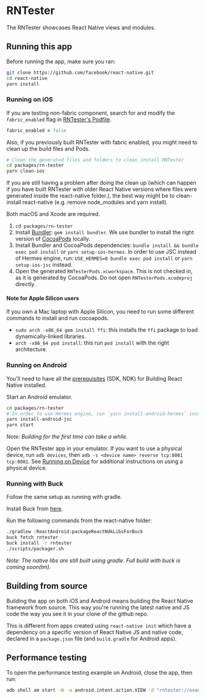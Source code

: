 # RNTester

The RNTester showcases React Native views and modules.

## Running this app

Before running the app, make sure you ran:
```sh
git clone https://github.com/facebook/react-native.git
cd react-native
yarn install
```

### Running on iOS

If you are testing non-fabric component, search for and modify the `fabric_enabled` flag in [RNTester's Podfile](https://github.com/facebook/react-native/blob/main/packages/rn-tester/Podfile).

```ruby
fabric_enabled = false
```

Also, if you previously built RNTester with fabric enabled, you might need to clean up the build files and Pods.
```sh
# Clean the generated files and folders to clean install RNTester
cd packages/rn-tester
yarn clean-ios
```

If you are still having a problem after doing the clean up (which can happen if you have built RNTester with older React Native versions where files were generated inside the react-native folder.), the best way might be to clean-install react-native (e.g. remove node_modules and yarn install).

Both macOS and Xcode are required.
1. `cd packages/rn-tester`
2. Install [Bundler](https://bundler.io/): `gem install bundler`. We use bundler to install the right version of [CocoaPods](https://cocoapods.org/) locally.
3. Install Bundler and CocoaPods dependencies: `bundle install && bundle exec pod install` or `yarn setup-ios-hermes`. In order to use JSC instead of Hermes engine, run: `USE_HERMES=0 bundle exec pod install` or `yarn setup-ios-jsc` instead.
4. Open the generated `RNTesterPods.xcworkspace`. This is not checked in, as it is generated by CocoaPods. Do not open `RNTesterPods.xcodeproj` directly.

#### Note for Apple Silicon users

If you own a Mac laptop with Apple Silicon, you need to run some different commands to install and run cocoapods.

- `sudo arch -x86_64 gem install ffi`: this installs the `ffi` package to load dynamically-linked libraries.
- `arch -x86_64 pod install`: this run `pod install` with the right architecture.

### Running on Android

You'll need to have all the [prerequisites](https://reactnative.dev/contributing/how-to-build-from-source#prerequisites) (SDK, NDK) for Building React Native installed.

Start an Android emulator.
```sh
cd packages/rn-tester
# In order to use Hermes engine, run `yarn install-android-hermes` instead.
yarn install-android-jsc
yarn start
```

_Note: Building for the first time can take a while._

Open the RNTester app in your emulator.
If you want to use a physical device, run `adb devices`, then `adb -s <device name> reverse tcp:8081 tcp:8081`.
See [Running on Device](https://reactnative.dev/docs/running-on-device) for additional instructions on using a physical device.

### Running with Buck

Follow the same setup as running with gradle.

Install Buck from [here](https://buckbuild.com/setup/install.html).

Run the following commands from the react-native folder:
```sh
./gradlew :ReactAndroid:packageReactNdkLibsForBuck
buck fetch rntester
buck install -r rntester
./scripts/packager.sh
```

_Note: The native libs are still built using gradle. Full build with buck is coming soon(tm)._

## Building from source

Building the app on both iOS and Android means building the React Native framework from source. This way you're running the latest native and JS code the way you see it in your clone of the github repo.

This is different from apps created using `react-native init` which have a dependency on a specific version of React Native JS and native code, declared in a `package.json` file (and `build.gradle` for Android apps).

## Performance testing

To open the performance testing example on Android, close the app, then run:
```bash
adb shell am start -W -a android.intent.action.VIEW -d "rntester://example/perftesting/flatlistexample" com.facebook.react.uiapp
```
